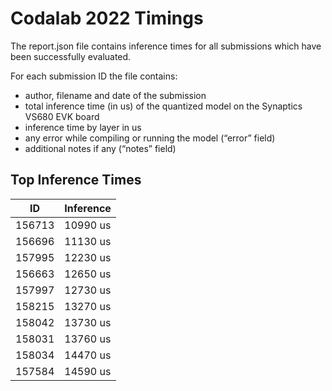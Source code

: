 # Codalab 2022 Timings

The report.json file contains inference times for all submissions which have been
successfully evaluated.

For each submission ID the file contains:
- author, filename and date of the submission
- total inference time (in us) of the quantized model on the Synaptics VS680 EVK board
- inference time by layer in us
- any error while compiling or running the model (“error” field)
- additional notes if any (“notes” field)


Top Inference Times
--------------------
ID      |  Inference
------  |  ---------
156713  |   10990 us
156696  |   11130 us
157995  |   12230 us
156663  |   12650 us
157997  |   12730 us
158215  |   13270 us
158042  |   13730 us
158031  |   13760 us
158034  |   14470 us
157584  |   14590 us

